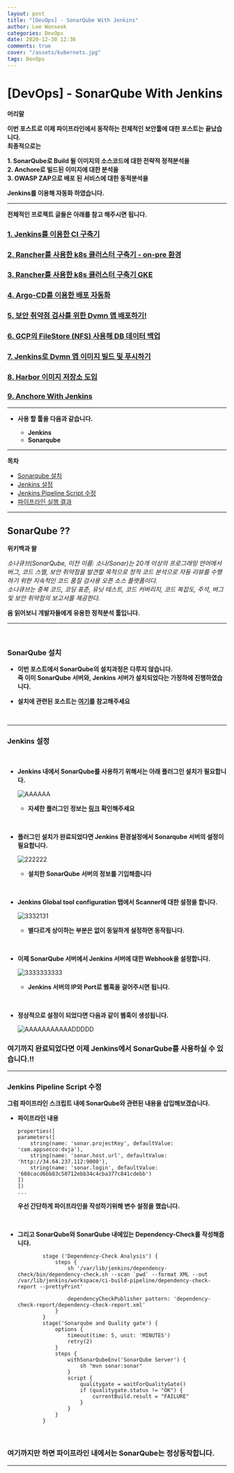 ```yaml
---
layout: post
title: "[DevOps] - SonarQube With Jenkins"
author: Lee Wonseok
categories: DevOps
date: 2020-12-30 12:36
comments: true
cover: "/assets/kubernets.jpg"
tags: DevOps
---
```




#  [DevOps] - SonarQube With Jenkins  

**머리말**  

**이번 포스트로 이제 파이프라인에서 동작하는 전체적인 보안툴에 대한 포스트는 끝났습니다.**  
**최종적으로는**   

**1. SonarQube로 Build 될 이미지의 소스코드에 대한 전략적 정적분석을   
2. Anchore로 빌드된 이미지에 대한 분석을  
3. OWASP ZAP으로 배포 된 서비스에 대한 동적분석을**  

**Jenkins를 이용해 자동화 하였습니다.**


---

**전체적인 프로젝트 글들은 아래를 참고 해주시면 됩니다.**

### [1. Jenkins를 이용한 CI 구축기](https://nasa1515.github.io/devops/2020/09/22/CICD.html)
### [2. Rancher를 사용한 k8s 클러스터 구축기 - on-pre 환경](https://nasa1515.github.io/devops/2020/10/13/CICD.html)
### [3. Rancher를 사용한 k8s 클러스터 구축기 GKE](https://nasa1515.github.io/devops/2020/10/13/CICD2.html)
### [4. Argo-CD를 이용한 배포 자동화](https://nasa1515.github.io/devops/2020/10/14/CICD3.html)
### [5. 보안 취약점 검사를 위한 Dvmn 앱 배포하기!](https://nasa1515.github.io/devops/2020/10/21/CICD4.html)
### [6. GCP의 FileStore (NFS) 사용해 DB 데이터 백업](https://nasa1515.github.io/devops/2020/10/21/CICD5.html)
### [7. Jenkins로 Dvmn 앱 이미지 빌드 및 푸시하기](https://nasa1515.github.io/devops/2020/10/21/CICD6.html)
### [8. Harbor 이미지 저장소 도입](https://nasa1515.github.io/devops/2020/12/23/CICD-harbor.html)
### [9. Anchore With Jenkins](https://nasa1515.github.io/devops/2020/12/28/anchor.html)


---


* **사용 할 툴을 다음과 같습니다.**  

    - **Jenkins**
    * **Sonarqube**

---


**목차**

- [Sonarqube 설치](#a1)
- [Jenkins 설정](#a2)
- [Jenkins Pipeline Script 수정](#a3)
- [파이프라인 실행 결과](#a4)

---

## **SonarQube ??**

**위키백과 왈**

*소나큐브(SonarQube, 이전 이름: 소나/Sonar)는 20개 이상의 프로그래밍 언어에서 버그, 코드 스멜, 보안 취약점을 발견할 목적으로 정적 코드 분석으로 자동 리뷰를 수행하기 위한 지속적인 코드 품질 검사용 오픈 소스 플랫폼이다.  
소나큐브는 중복 코드, 코딩 표준, 유닛 테스트, 코드 커버리지, 코드 복잡도, 주석, 버그 및 보안 취약점의 보고서를 제공한다.*

**음 읽어보니 개발자들에게 유용한 정적분석 툴입니다.**

---

<br/>



### **SonarQube 설치** <a name="a1"></a>

* **이번 포스트에서 SonarQube의 설치과정은 다루지 않습니다.**  
  **즉 이미 SonarQube 서버와, Jenkins 서버가 설치되었다는 가정하에 진행하였습니다.**


* **설치에 관련된 포스트는 [여기](https://www.lesstif.com/software-architect/sonarqube-39126262.html)를 참고해주세요**

<br/>



---



### **Jenkins 설정** <a name="a2"></a>

<br/>

* **Jenkins 내에서 SonarQube를 사용하기 위해서는 아래 플러그인 설치가 필요합니다.**

    ![AAAAAA](https://user-images.githubusercontent.com/69498804/103322025-cf0d7600-4a7f-11eb-8081-02b118e9b30c.PNG)


    * **자세한 플러그인 정보는 [링크](https://plugins.jenkins.io/sonar/) 확인해주세요**



<br/>

* **플러그인 설치가 완료되었다면 Jenkins 환경설정에서 Sonarqube 서버의 설정이 필요합니다.**

    ![222222](https://user-images.githubusercontent.com/69498804/103322080-09771300-4a80-11eb-8022-2f2b6e12fd14.PNG)

    * **설치한 SonarQube 서버의 정보를 기입해줍니다**


<br/>


* **Jenkins Global tool configuration 탭에서 Scanner에 대한 설정을 합니다.**

    ![3332131](https://user-images.githubusercontent.com/69498804/103322135-54912600-4a80-11eb-8b21-23d6f51e0fea.PNG)

    * **별다르게 상이하는 부분은 없이 동일하게 설정하면 동작됩니다.**




<br/>

* **이제 SonarQube 서버에서 Jenkins 서버에 대한 Webhook을 설정합니다.**

    ![3333333333](https://user-images.githubusercontent.com/69498804/103322208-97eb9480-4a80-11eb-8848-bd3142e2bb53.PNG)

    * **Jenkins 서버의 IP와 Port로 웹훅을 걸어주시면 됩니다.**


<br/>

* **정상적으로 설정이 되었다면 다음과 같이 웹훅이 생성됩니다.**

    ![AAAAAAAAAAADDDDD](https://user-images.githubusercontent.com/69498804/103322240-b6ea2680-4a80-11eb-9bfe-eb624f8054b9.PNG)



### **여기까지 완료되었다면 이제 Jenkins에서 SonarQube를 사용하실 수 있습니다.!!**

---



### **Jenkins Pipeline Script 수정** <a name="a3"></a>


**그럼 파이프라인 스크립트 내에 SonarQube와 관련된 내용을 삽입해보겠습니다.**


* **파이프라인 내용**

    ```
    properties([
    parameters([
        string(name: 'sonar.projectKey', defaultValue: 'com.appsecco:dvja'),
        string(name: 'sonar.host.url', defaultValue: 'http://34.64.237.112:9000'),
        string(name: 'sonar.login', defaultValue: '608cacd6bb83c50712ebb34c4cba377c841cdebb')
    ]) 
    ])
    ...
    ```

    **우선 간단하게 파이프라인을 작성하기위해 변수 설정을 했습니다.**

<br/>

* **그리고 SonarQube와 SonarQube 내에있는 Dependency-Check를 작성해줍니다.**

    ```
            stage ('Dependency-Check Analysis') {
                steps {
                    sh '/var/lib/jenkins/dependency-check/bin/dependency-check.sh --scan `pwd` --format XML --out /var/lib/jenkins/workspace/ci-build-pipeline/dependency-check-report --prettyPrint'
                    
                    dependencyCheckPublisher pattern: 'dependency-check-report/dependency-check-report.xml'
                }
            }
            stage('Sonarqube and Quality gate') {
                options {
                    timeout(time: 5, unit: 'MINUTES')
                    retry(2)
                }
                steps {
                    withSonarQubeEnv('SonarQube Server') {
                        sh "mvn sonar:sonar"
                    }
                    script {
                        qualitygate = waitForQualityGate()
                        if (qualitygate.status != "OK") {
                            currentBuild.result = "FAILURE"
                        }
                    }
                }
            }
    ```
<br/>

### **여기까지만 하면 파이프라인 내에서는 SonarQube는 정상동작합니다.**

---